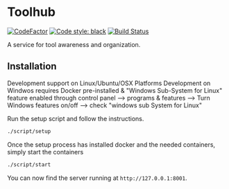 # Toolhub

[![CodeFactor](https://www.codefactor.io/repository/github/bkmakerspace/toolhub/badge)](https://www.codefactor.io/repository/github/bkmakerspace/toolhub) [![Code style: black](https://img.shields.io/badge/code%20style-black-000000.svg)](https://github.com/ambv/black) [![Build Status](https://travis-ci.com/bkmakerspace/toolhub.svg?branch=master)](https://travis-ci.com/bkmakerspace/toolhub)

A service for tool awareness and organization.

## Installation

Development support on Linux/Ubuntu/OSX Platforms
Development on Windwos requires Docker pre-installed & "Windows Sub-System for Linux" feature enabled through control panel --> programs & features --> Turn Windows features on/off --> check "windows sub System for Linux"

Run the setup script and follow the instructions.

```bash
./script/setup
````

Once the setup process has installed docker and the needed containers, simply start the containers
```bash
./script/start
```

You can now find the server running at `http://127.0.0.1:8001`.
